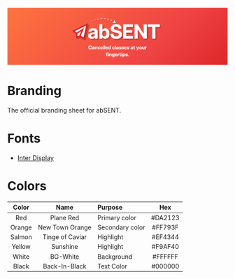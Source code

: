 ![abSENT Github Banner](https://github.com/absent-cc/branding/blob/main/assets/banner.svg)

# Branding
The official branding sheet for abSENT.

# Fonts

- [Inter Display](https://github.com/rsms/inter/releases/tag/display-beta-1)

# Colors

| Color | Name | Purpose | Hex |
|:-----:|:----:|:--------|:---:|
| Red | Plane Red | Primary color | #DA2123 |
| Orange | New Town Orange | Secondary color | #FF793F |
| Salmon | Tinge of Caviar  | Highlight | #EF4344 |
| Yellow | Sunshine | Highlight |#F9AF40 |
| White | BG-White | Background |  #FFFFFF |
| Black | Back-In-Black | Text Color | #000000 |

